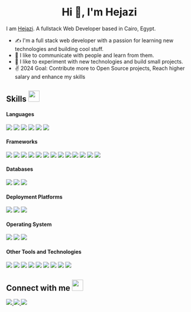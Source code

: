 <h1 align="center">Hi 👋, I'm Hejazi</h1>

I am [Hejazi](https://hejazi.tech/). A fullstack Web Developer based in Cairo, Egypt.

- ✍ I'm a full stack web developer with a passion for learning new technologies and building cool stuff.
- 👯 I like to communicate with people and learn from them.
- 🌠 I like to experiment with new technologies and build small projects.
- ✌ 2024 Goal: Contribute more to Open Source projects, Reach higher salary and enhance my skills


## Skills <img src="https://media.giphy.com/media/iY8CRBdQXODJSCERIr/giphy.gif" width="30px">&nbsp; 

<h4> Languages </h4>
<span> 
  <img src="https://img.shields.io/badge/HTML5-E34F26?style=for-the-badge&logo=html5&logoColor=white">
  <img src="https://img.shields.io/badge/CSS3-1572B6?style=for-the-badge&logo=css3&logoColor=white">
  <img src="https://img.shields.io/badge/JavaScript-F7DF1E?style=for-the-badge&logo=javascript&logoColor=black">
  <img src="https://img.shields.io/badge/C%2B%2B-00599C?style=for-the-badge&logo=c%2B%2B&logoColor=white">
  <img src="https://img.shields.io/badge/C-00599C?style=for-the-badge&logo=c&logoColor=white">
  <img src="https://img.shields.io/badge/PHP-777BB4?style=for-the-badge&logo=php&logoColor=white">
</span>

<h4> Frameworks </h4>
<span>
  <img src="https://img.shields.io/badge/Express.js-000000?style=for-the-badge&logo=express&logoColor=white">
  <img src="https://img.shields.io/badge/Vue.js-35495E?style=for-the-badge&logo=vuedotjs&logoColor=4FC08D">
  <img src="https://img.shields.io/badge/npm-CB3837?style=for-the-badge&logo=npm&logoColor=white">
  <img src="https://img.shields.io/badge/Node.js-339933?style=for-the-badge&logo=nodedotjs&logoColor=white">
  <img src="https://img.shields.io/badge/React-20232A?style=for-the-badge&logo=react&logoColor=61DAFB">
  <img src="https://img.shields.io/badge/Laravel-FF2D20?style=for-the-badge&logo=laravel&logoColor=white">
  <img src="https://img.shields.io/badge/Bootstrap-563D7C?style=for-the-badge&logo=bootstrap&logoColor=white">

  <img src="https://img.shields.io/badge/adonisjs-%23220052.svg?style=for-the-badge&logo=adonisjs&logoColor=white">

  <img src="https://img.shields.io/badge/chart.js-F5788D.svg?style=for-the-badge&logo=chart.js&logoColor=white">

  <img src="https://img.shields.io/badge/Electron-191970?style=for-the-badge&logo=Electron&logoColor=white">

  <img src="https://img.shields.io/badge/Nuxt-002E3B?style=for-the-badge&logo=nuxtdotjs&logoColor=#00DC82">

  <img src="https://img.shields.io/badge/tailwindcss-%2338B2AC.svg?style=for-the-badge&logo=tailwind-css&logoColor=white">

  <img src="https://img.shields.io/badge/vite-%23646CFF.svg?style=for-the-badge&logo=vite&logoColor=white">
</span>

<h4> Databases </h4>
<span>
  <img src="https://img.shields.io/badge/MySQL-00000F?style=for-the-badge&logo=mysql&logoColor=white">
  <img src="https://img.shields.io/badge/SQLite-07405E?style=for-the-badge&logo=sqlite&logoColor=white">
  <img src="https://img.shields.io/badge/ElasticSearch-4b9ba9?style=for-the-badge&logo=ElasticSearch&logoColor=white">
</span>

<h4> Deployment Platforms </h4>
<span>
    <img src="https://img.shields.io/badge/linode-00A95C?style=for-the-badge&logo=linode&logoColor=white">
    <img src="https://img.shields.io/badge/AWS-%23FF9900.svg?style=for-the-badge&logo=amazon-aws&logoColor=white">
    <img src="https://img.shields.io/badge/GoogleCloud-%234285F4.svg?style=for-the-badge&logo=google-cloud&logoColor=white">
</span>

<h4> Operating System </h4>
<span>
  <img src="https://img.shields.io/badge/Linux-FCC624?style=for-the-badge&logo=linux&logoColor=black">
  <img src="https://img.shields.io/badge/Ubuntu-E95420?style=for-the-badge&logo=ubuntu&logoColor=white">
  <img src="https://img.shields.io/badge/Windows-0078D6?style=for-the-badge&logo=windows&logoColor=white">
</span>

<h4> Other Tools and Technologies </h4>
<span>
    <img src="https://img.shields.io/badge/Visual_Studio_Code-0078D4?style=for-the-badge&logo=visual%20studio%20code&logoColor=white">
    <img src="https://img.shields.io/badge/Git-F05032?style=for-the-badge&logo=git&logoColor=white">
    <img src="https://img.shields.io/badge/Adobe%20XD-470137?style=for-the-badge&logo=Adobe%20XD&logoColor=#FF61F6">
    <img src="https://img.shields.io/badge/Insomnia-black?style=for-the-badge&logo=insomnia&logoColor=5849BE">
    <img src="https://img.shields.io/badge/Git-F05032?style=for-the-badge&logo=git&logoColor=white">
    <img src="https://img.shields.io/badge/Markdown-000000?style=for-the-badge&logo=markdown&logoColor=white">
    <img src="https://img.shields.io/badge/Sass-CC6699?style=for-the-badge&logo=sass&logoColor=white">
    <img src="https://img.shields.io/badge/json-5E5C5C?style=for-the-badge&logo=json&logoColor=white">
    <img src="https://img.shields.io/badge/jQuery-0769AD?style=for-the-badge&logo=jquery&logoColor=white">
</span>

## Connect with me <img src="https://media.giphy.com/media/iY8CRBdQXODJSCERIr/giphy.gif" width="30px">

<a href="https://twitter.com/HejaziTech" target="blank">
    <img src="https://img.shields.io/badge/twitter-4ad8ff?style=for-the-badge&logo=twitter&logoColor=black">
</a>

<a href="https://github.com/Abdullah-Hejazi" target="blank">
    <img src="https://img.shields.io/badge/github-black?style=for-the-badge&logo=github&logoColor=white">
</a>

<a href="https://hejazi.tech/" target="blank">
    <img src="https://img.shields.io/badge/Portfolio-4a5cff?style=for-the-badge&logo=html5&logoColor=white">
</a>
